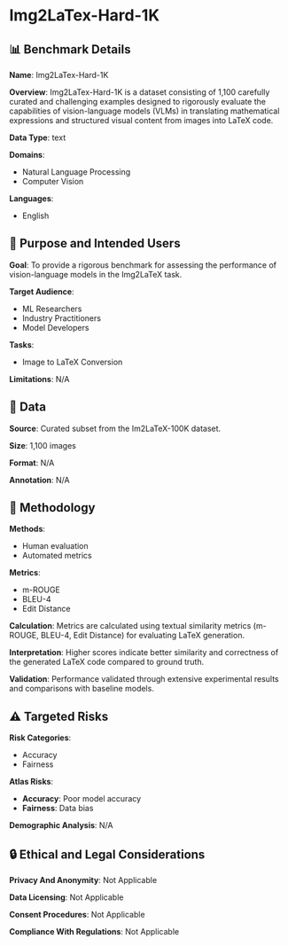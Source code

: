 # Img2LaTex-Hard-1K

## 📊 Benchmark Details

**Name**: Img2LaTex-Hard-1K

**Overview**: Img2LaTex-Hard-1K is a dataset consisting of 1,100 carefully curated and challenging examples designed to rigorously evaluate the capabilities of vision-language models (VLMs) in translating mathematical expressions and structured visual content from images into LaTeX code.

**Data Type**: text

**Domains**:
- Natural Language Processing
- Computer Vision

**Languages**:
- English

## 🎯 Purpose and Intended Users

**Goal**: To provide a rigorous benchmark for assessing the performance of vision-language models in the Img2LaTeX task.

**Target Audience**:
- ML Researchers
- Industry Practitioners
- Model Developers

**Tasks**:
- Image to LaTeX Conversion

**Limitations**: N/A

## 💾 Data

**Source**: Curated subset from the Im2LaTeX-100K dataset.

**Size**: 1,100 images

**Format**: N/A

**Annotation**: N/A

## 🔬 Methodology

**Methods**:
- Human evaluation
- Automated metrics

**Metrics**:
- m-ROUGE
- BLEU-4
- Edit Distance

**Calculation**: Metrics are calculated using textual similarity metrics (m-ROUGE, BLEU-4, Edit Distance) for evaluating LaTeX generation.

**Interpretation**: Higher scores indicate better similarity and correctness of the generated LaTeX code compared to ground truth.

**Validation**: Performance validated through extensive experimental results and comparisons with baseline models.

## ⚠️ Targeted Risks

**Risk Categories**:
- Accuracy
- Fairness

**Atlas Risks**:
- **Accuracy**: Poor model accuracy
- **Fairness**: Data bias

**Demographic Analysis**: N/A

## 🔒 Ethical and Legal Considerations

**Privacy And Anonymity**: Not Applicable

**Data Licensing**: Not Applicable

**Consent Procedures**: Not Applicable

**Compliance With Regulations**: Not Applicable
